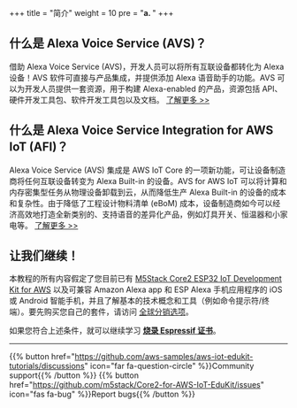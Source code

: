 +++
title = "简介"
weight = 10
pre = "<b>a. </b>"
+++

## 什么是 Alexa Voice Service (AVS)？
借助 Alexa Voice Service (AVS)，开发人员可以将所有互联设备都转化为 Alexa 设备！AVS 软件可直接与产品集成，并提供添加 Alexa 语音助手的功能。AVS 可以为开发人员提供一套资源，用于构建 Alexa-enabled 的产品，资源包括 API、硬件开发工具包、软件开发工具包以及文档。 
[了解更多 >>](https://developer.amazon.com/en-US/alexa/devices/alexa-built-in)

## 什么是 Alexa Voice Service Integration for AWS IoT (AFI)？
Alexa Voice Service (AVS) 集成是 AWS IoT Core 的一项新功能，可让设备制造商将任何互联设备转变为 Alexa Built-in 的设备。AVS for AWS IoT 可以将计算和内存密集型任务从物理设备卸载到云，从而降低生产 Alexa Built-in 的设备的成本和复杂性。由于降低了工程设计物料清单 (eBoM) 成本，设备制造商如今可以经济高效地打造全新类别的、支持语音的差异化产品，例如灯具开关、恒温器和小家电等。
[了解更多 >>](https://docs.aws.amazon.com/iot/latest/developerguide/avs-integration-aws-iot.html)

## 让我们继续！
本教程的所有内容假定了您目前已有 [M5Stack Core2 ESP32 IoT Development Kit for AWS](https://www.amazon.com/dp/B08VGRZYJR/) 以及可兼容 Amazon Alexa app 和 ESP Alexa 手机应用程序的 iOS 或 Android 智能手机，并且了解基本的技术概念和工具（例如命令提示符/终端）。要先购买您自己的套件，请访问 [全球分销选项](https://aws.amazon.com/iot/edukit/#Get_started_with_AWS_IoT_EduKit)。

如果您符合上述条件，就可以继续学习 [**烧录 Espressif 证书**](/cn/intro-to-alexa-for-iot/flashing-espressif-certificates.html)。

---
{{% button href="https://github.com/aws-samples/aws-iot-edukit-tutorials/discussions" icon="far fa-question-circle" %}}Community support{{% /button %}} {{% button href="https://github.com/m5stack/Core2-for-AWS-IoT-EduKit/issues" icon="fas fa-bug" %}}Report bugs{{% /button %}}